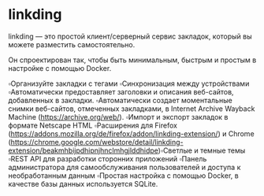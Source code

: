 # linkding

linkding — это простой клиент/серверный сервис закладок,  который вы можете разместить самостоятельно.  

Он спроектирован так,  чтобы быть минимальным,  быстрым и простым в настройке с помощью Docker.

 ▫️Организуйте закладки с тегами
▫️Синхронизация между устройствами
▫️Автоматически предоставляет заголовки и описания веб-сайтов,  добавленных в закладки.
 ▫️Автоматически создает моментальные снимки веб-сайтов,  отмеченных закладками,  в Internet Archive Wayback Machine (https://archive.org/web/).
 ▫️Импорт и экспорт закладок в формате Netscape HTML
▫️Расширения для Firefox (https://addons.mozilla.org/de/firefox/addon/linkding-extension/) и Chrome
 (https://chrome.google.com/webstore/detail/linkding-extension/beakmhbijpdhipnjhnclmhgjlddhidpe)▫️Светлые и темные темы
▫️REST API для разработки сторонних приложений
▫️Панель администратора для самообслуживания пользователей и доступа к необработанным данным
▫️Простая настройка с помощью Docker,  в качестве базы данных используется SQLite.